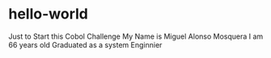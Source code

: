 # hello-world
Just to Start this Cobol Challenge
My Name is Miguel Alonso Mosquera
I am 66 years old
Graduated as a system Enginnier
